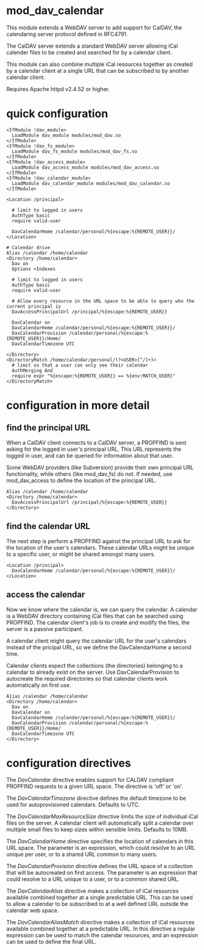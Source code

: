 # mod_dav_calendar
This module extends a WebDAV server to add support for CalDAV, the calendaring server
protocol defined in RFC4791.

The CalDAV server extends a standard WebDAV server allowing iCal calender files to
be created and searched for by a calendar client.

This module can also combine multiple iCal resources together as created by a calendar
client at a single URL that can be subscribed to by another calendar client.

Requires Apache httpd v2.4.52 or higher.

# quick configuration

    <IfModule !dav_module>
      LoadModule dav_module modules/mod_dav.so
    </IfModule>
    <IfModule !dav_fs_module>
      LoadModule dav_fs_module modules/mod_dav_fs.so
    </IfModule>
    <IfModule !dav_access_module>
      LoadModule dav_access_module modules/mod_dav_access.so
    </IfModule>
    <IfModule !dav_calendar_module>
      LoadModule dav_calendar_module modules/mod_dav_calendar.so
    </IfModule>

    <Location /principal>

      # limit to logged in users
      AuthType basic
      require valid-user

      DavCalendarHome /calendar/personal/%{escape:%{REMOTE_USER}}/
    </Location>

    # Calendar drive
    Alias /calendar /home/calendar
    <Directory /home/calendar>
      Dav on
      Options +Indexes

      # limit to logged in users
      AuthType basic
      require valid-user

      # Allow every resource in the URL space to be able to query who the current principal is
      DavAccessPrincipalUrl /principal/%{escape:%{REMOTE_USER}}

      DavCalendar on
      DavCalendarHome /calendar/personal/%{escape:%{REMOTE_USER}}/
      DavCalendarProvision /calendar/personal/%{escape:%{REMOTE_USER}}/Home/
      DavCalendarTimezone UTC

    </Directory>
    <DirectoryMatch /home/calendar/personal/(?<USER>[^/]+)>
      # limit so that a user can only see their calendar
      AuthMerging And
      require expr "%{escape:%{REMOTE_USER}} == %{env:MATCH_USER}"
    </DirectoryMatch>

# configuration in more detail

## find the principal URL

When a CalDAV client connects to a CalDAV server, a PROPFIND is sent asking for the logged
in user's principal URL. This URL represents the logged in user, and can be queried for
information about that user.

Some WebDAV providers (like Subversion) provide their own principal URL functionality, while
others (like mod_dav_fs) do not. If needed, use mod_dav_access to define the location of
the principal URL.

    Alias /calendar /home/calendar
    <Directory /home/calendar>
      DavAccessPrincipalUrl /principal/%{escape:%{REMOTE_USER}}
    </Directory>

## find the calendar URL

The next step is perform a PROPFIND against the principal URL to ask for the location of the
user's calendars. These calendar URLs might be unique to a specific user, or might be shared
amongst many users.

    <Location /principal>
      DavCalendarHome /calendar/personal/%{escape:%{REMOTE_USER}}/
    </Location>

## access the calendar

Now we know where the calendar is, we can query the calendar. A calendar is a WebDAV directory
containing iCal files that can be searched using PROPFIND. The calendar client's job is to
create and modify the files, the server is a passive participant.

A calendar client might query the calendar URL for the user's calendars instead of the
pricipal URL, so we define the DavCalendarHome a second time.

Calendar clients expect the collections (the directories) belonging to a calendar to already
exist on the server. Use DavCalendarProvision to autocreate the required directories so that
calendar clients work automatically on first use.

    Alias /calendar /home/calendar
    <Directory /home/calendar>
      Dav on
      DavCalendar on
      DavCalendarHome /calendar/personal/%{escape:%{REMOTE_USER}}/
      DavCalendarProvision /calendar/personal/%{escape:%{REMOTE_USER}}/Home/
      DavCalendarTimezone UTC
    </Directory>

# configuration directives

The *DavCalendar* directive enables support for CALDAV compliant PROPFIND requests to a
given URL space. The directive is 'off' or 'on'.

The *DavCalendarTimezone* directive defines the default timezone to be used for
autoprovisioned calendars. Defaults to UTC.

The *DavCalendarMaxResourceSize* directive limits the size of individual iCal files on the
server. A calendar client will automatically split a calendar over multiple small files to
keep sizes within sensible limits. Defaults to 10MB.

The *DavCalendarHome* directive specifies the location of calendars in this URL space. The
parameter is an expression, which could resolve to an URL unique per user, or to a shared
URL common to many users.

The *DavCalendarProvision* directive defines the URL space of a collection that will be
autocreated on first access. The parameter is an expression that could resolve to a URL
unique to a user, or to a common shared URL.

The *DavCalendarAlias* directive makes a collection of iCal resources available combined
together at a single predictable URL. This can be used to allow a calendar to be subscribed
to at a well defined URL outside the calendar web space.

The *DavCalendarAliasMatch* directive makes a collection of iCal resources available
combined together at a predictable URL. In this directive a regular expression can be used
to match the calendar resources, and an expression can be used to define the final URL.

